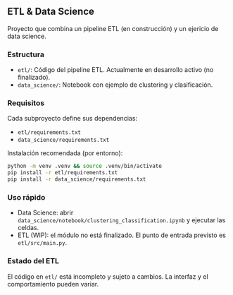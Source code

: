 ## ETL & Data Science

Proyecto que combina un pipeline ETL (en construcción) y un ejericio de data science.

### Estructura
- `etl/`: Código del pipeline ETL. Actualmente en desarrollo activo (no finalizado).
- `data_science/`: Notebook con ejemplo de clustering y clasificación.

### Requisitos
Cada subproyecto define sus dependencias:
- `etl/requirements.txt`
- `data_science/requirements.txt`

Instalación recomendada (por entorno):
```bash
python -m venv .venv && source .venv/bin/activate
pip install -r etl/requirements.txt
pip install -r data_science/requirements.txt
```

### Uso rápido
- Data Science: abrir `data_science/notebook/clustering_classification.ipynb` y ejecutar las celdas.
- ETL (WIP): el módulo no está finalizado. El punto de entrada previsto es `etl/src/main.py`. 

### Estado del ETL
El código en `etl/` está incompleto y sujeto a cambios. La interfaz y el comportamiento pueden variar.
